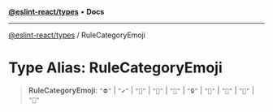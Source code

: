 [**@eslint-react/types**](../README.md) • **Docs**

***

[@eslint-react/types](../README.md) / RuleCategoryEmoji

# Type Alias: RuleCategoryEmoji

> **RuleCategoryEmoji**: `"⛔"` \| `"✔️"` \| `"🎨"` \| `"🐞"` \| `"📖"` \| `"🔒"` \| `"🚀"` \| `"🤔"` \| `"🤯"` \| `"🧐"`
